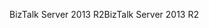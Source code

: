 <span data-ttu-id="6ab58-101">BizTalk Server 2013 R2</span><span class="sxs-lookup"><span data-stu-id="6ab58-101">BizTalk Server 2013 R2</span></span>